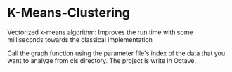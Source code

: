 # K-Means-Clustering
Vectorized k-means algorithm: Improves the run time with some milliseconds towards the classical implementation

Call the graph function using the parameter file's index of the data that you want to analyze from cls directory.
The project is write in Octave.
